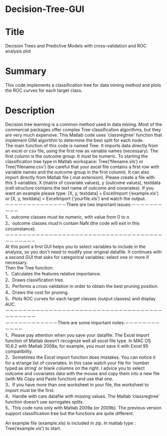 # Decision-Tree-GUI   
# Title   
Decision Trees and Predictive Models with cross-validation and ROC analysis plot   
# Summary   
This code implements a classification tree for data mining method and plots the ROC curves for each target class.    
# Description  
  Decision tree learning is a common method used in data mining. Most of the commercial packages offer complex Tree classification algorithms, but they are very much expensive.
  This Matlab code uses ‘classregtree' function that implement GINI algorithm to determine the best split for each node.    
The main function of this code is named Tree. It imports data directly from an excel or csv file, using the first row as variable names (necessary). The first column is the outcome group. It must be numeric.
  To starting the classification tree type in Matlab workspace: Tree(‘filename.xls’) or Tree(‘filename.csv’) (be careful that your excel file contains a first row with variable names and the outcome group in the first column).
  It can also import directly from Matlab file (.mat extension). Please create a file with this 3 variables: X (matrix of covariate values), y (outcome values), textdata (cell structure contains the text name of outcome and covariates). If you want an example please type: [X, y, textdata] = ExcelImport (‘example.xls’) or [X, y, textdata] = ExcelImport (‘yourfile.xls’) and watch the output.      
－－－－－－－－－－－－－－There are two important issues:－－－－－－－－－－        
1、outcome classes must be numeric, with value from 0 to n.         
2、outcome classes must’n contain NaN (the code will exit in this circumstance).      
－－－－－－－－－－－－－－－－－－－－－－－－－－－－－－－－－－－－－－－－－－－    
  At this point a first GUI helps you to select variables to include in the analysis, so you don’t need to modify your original datafile. It continues with a second GUI that asks for categorical variables: select one or more if necessary.  
Then the Tree function:    
1、Calculates the features relative importance.      
2、Draws classification tree.      
3、Performs a cross validation in order to obtain the best pruning position.         
4、Draws the cost for pruning.       
5、Plots ROC curves for each target classes (output classes) and display AUC.   
－－－－－－－－－－－－－－－－－－－－－－－－－－－－－－－－－－－－－－－－－－－       
－－－－－－－－－－－－There are some important notes:－－－－－－－－－－－－     
1、Please pay attention when you save your datafile. The Excel import function of Matlab doesn’t recognize well all excel file type. In MAC OS 10.6.2 with Matlab 2009a, for example, you must save it with Excel 95 compatibility.       
2、Sometimes the Excel import function does mistakes. You can notice it for a strange list of covariates. In this case watch your file for ‘number typed as string’ or blank columns on the right. I advice you to select outcome and covariates data with the mouse and copy them into a new file (with Ms Copy and Paste function) and use that one.    
3、If you have more than one worksheet in your file, the worksheet to import must be the first.       
4、Handle with care datafile with missing values. The Matlab ‘classregtree’ function doesn’t use surrogates splits.        
5、This code runs only with Matlab 2009a (or 2009b). The previous version support classification tree but the functions are quite different.     

An example file (example.xls) is included in zip. In matlab type : Tree(‘example.xls’) to start.   
